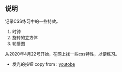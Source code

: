 ## 说明
记录CSS练习中的一些特效。
1. 时钟
2. 旋转的立方体
3. 轮播图

从2020年4月22号开始，在网上找一些css特性，以便练习。
* 发光的按钮
copy from : [youtobe](https://www.youtube.com/watch?v=3RRgVHd2TXQ&list=PL5e68lK9hEzcZLltZrc3NDlKWS3XygchY)
